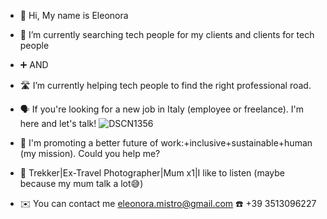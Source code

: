 - 👋 Hi, My name is Eleonora 
- 🔗 I’m currently searching tech people for my clients and clients for tech people
- ➕ AND
- 🛣️ I’m currently helping tech people to find the right professional road. 
- 🗣️ If you're looking for a new job in Italy (employee or freelance). I'm here and let's talk!
  ![DSCN1356](https://github.com/EleonoraMistro/EleonoraMistro/assets/171784445/6d285a34-e4b4-407e-9b59-1e32b68918e0)

- 🚀 I'm promoting a better future of work:+inclusive+sustainable+human (my mission). Could you help me?
- 🐾 Trekker|Ex-Travel Photographer|Mum x1|I like to listen (maybe because my mum talk a lot😅)
- ✉️ You can contact me eleonora.mistro@gmail.com ☎️ +39 3513096227
<!---
EleonoraMistro/EleonoraMistro is a ✨ special ✨ repository because its `README.md` (this file) appears on your GitHub profile.
You can click the Preview link to take a look at your changes.
--->
